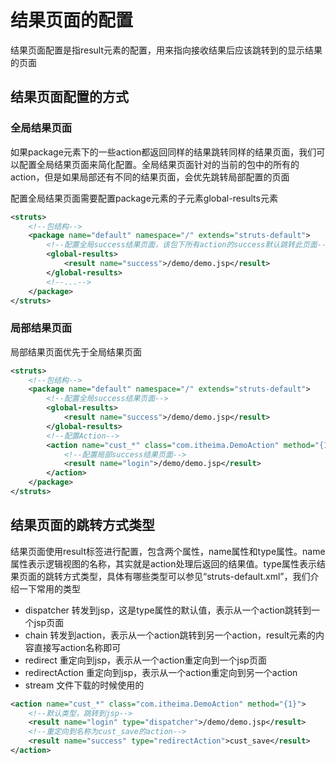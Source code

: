 # 结果页面的配置

结果页面配置是指result元素的配置，用来指向接收结果后应该跳转到的显示结果的页面

## 结果页面配置的方式

### 全局结果页面

如果package元素下的一些action都返回同样的结果跳转同样的结果页面，我们可以配置全局结果页面来简化配置。全局结果页面针对的当前的包中的所有的action，但是如果局部还有不同的结果页面，会优先跳转局部配置的页面

配置全局结果页面需要配置package元素的子元素global-results元素

```xml
<struts>
    <!--包结构-->
    <package name="default" namespace="/" extends="struts-default">
        <!--配置全局success结果页面，该包下所有action的success默认跳转此页面-->
        <global-results>
            <result name="success">/demo/demo.jsp</result>
        </global-results>
        <!--...-->
    </package>
</struts>
```

### 局部结果页面

局部结果页面优先于全局结果页面

```xml
<struts>
    <!--包结构-->
    <package name="default" namespace="/" extends="struts-default">
        <!--配置全局success结果页面-->
        <global-results>
            <result name="success">/demo/demo.jsp</result>
        </global-results>
        <!--配置Action-->
        <action name="cust_*" class="com.itheima.DemoAction" method="{1}">
            <!--配置局部success结果页面-->
            <result name="login">/demo/demo.jsp</result>
        </action>
    </package>
</struts>
```

## 结果页面的跳转方式类型

结果页面使用result标签进行配置，包含两个属性，name属性和type属性。name属性表示逻辑视图的名称，其实就是action处理后返回的结果值。type属性表示结果页面的跳转方式类型，具体有哪些类型可以参见“struts-default.xml”，我们介绍一下常用的类型

* dispatcher		转发到jsp，这是type属性的默认值，表示从一个action跳转到一个jsp页面
* chain			 转发到action，表示从一个action跳转到另一个action，result元素的内容直接写action名称即可
* redirect		  重定向到jsp，表示从一个action重定向到一个jsp页面
* redirectAction	重定向到jsp，表示从一个action重定向到另一个action
* stream			文件下载的时候使用的

```xml
<action name="cust_*" class="com.itheima.DemoAction" method="{1}">
    <!--默认类型，跳转到jsp-->
    <result name="login" type="dispatcher">/demo/demo.jsp</result>
    <!--重定向到名称为cust_save的action-->
    <result name="success" type="redirectAction">cust_save</result>
</action>
```